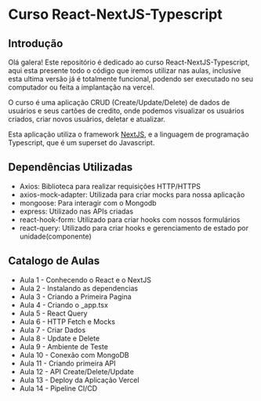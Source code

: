 # Curso React-NextJS-Typescript

## Introdução

Olá galera! Este repositório é dedicado ao curso React-NextJS-Typescript,
aqui esta presente todo o código que iremos utilizar nas aulas, inclusive esta ultima
versão já é totalmente funcional, podendo ser executado no seu computador ou
feita a implantação na vercel.

O curso é uma aplicação CRUD (Create/Update/Delete) de dados de usuários e seus cartões de
credito, onde podemos visualizar os usuários criados, criar novos usuários, deletar e atualizar.

Esta aplicação utiliza o framework [NextJS](https://nextjs.org/), e a linguagem de
programação Typescript, que é um superset do Javascript.

## Dependências Utilizadas

- Axios: Biblioteca para realizar requisições HTTP/HTTPS
- axios-mock-adapter: Utilizada para criar mocks para nossa aplicação
- mongoose: Para interagir com o Mongodb
- express: Utilizado nas APIs criadas
- react-hook-form: Utilizado para criar hooks com nossos formulários
- react-query: Utilizado para criar hooks e gerenciamento de estado por unidade(componente)

## Catalogo de Aulas

- Aula 1 - Conhecendo o React e o NextJS
- Aula 2 - Instalando as dependencias
- Aula 3 - Criando a Primeira Pagina
- Aula 4 - Criando o _app.tsx
- Aula 5 - React Query
- Aula 6 - HTTP Fetch e Mocks
- Aula 7 - Criar Dados
- Aula 8 - Update e Delete
- Aula 9 - Ambiente de Teste
- Aula 10 - Conexão com MongoDB
- Aula 11 - Criando primeira API
- Aula 12 - API Create/Delete/Update
- Aula 13 - Deploy da Aplicação Vercel
- Aula 14 - Pipeline CI/CD


